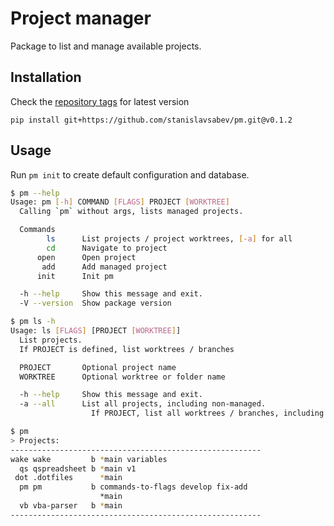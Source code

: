 # **Project manager**

Package to list and manage available projects.

## Installation

Check the [repository tags](https://github.com/stanislavsabev/pm/tags) for latest version

```shell
pip install git+https://github.com/stanislavsabev/pm.git@v0.1.2
```


## Usage

Run `pm init` to create default configuration and database.

```sh
$ pm --help
Usage: pm [-h] COMMAND [FLAGS] PROJECT [WORKTREE]
  Calling `pm` without args, lists managed projects.

  Commands
        ls      List projects / project worktrees, [-a] for all
        cd      Navigate to project
      open      Open project
       add      Add managed project
      init      Init pm

  -h --help     Show this message and exit.
  -V --version  Show package version
```

```sh
$ pm ls -h
Usage: ls [FLAGS] [PROJECT [WORKTREE]]
  List projects.
  If PROJECT is defined, list worktrees / branches

  PROJECT       Optional project name
  WORKTREE      Optional worktree or folder name

  -h --help     Show this message and exit.
  -a --all      List all projects, including non-managed.
                  If PROJECT, list all worktrees / branches, including remote.

$ pm
> Projects:
--------------------------------------------------------
wake wake         b *main variables         
  qs qspreadsheet b *main v1                
 dot .dotfiles      *main                   
  pm pm           b commands-to-flags develop fix-add
                    *main                   
  vb vba-parser   b *main                   
--------------------------------------------------------
```
